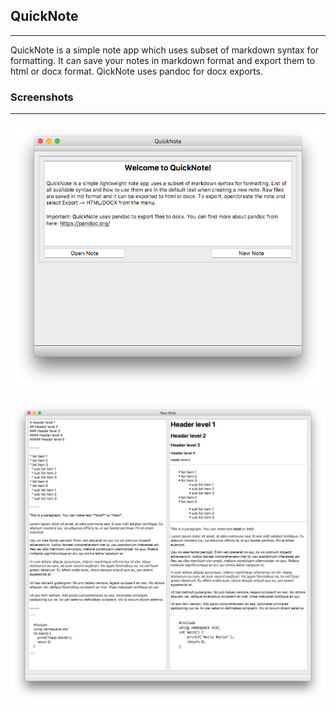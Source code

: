 ## QuickNote
------

QuickNote is a simple note app which uses subset of markdown syntax for formatting. It can save your notes in markdown format and export them to html or docx format. QickNote uses pandoc for docx exports.


### Screenshots
------

![](screenshots/MainWindow.png)

![](screenshots/NewNoteWindow.png)